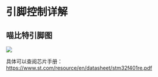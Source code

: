 # 引脚控制详解

## 喵比特引脚图  

![](https://s2.ax1x.com/2019/08/21/mNhxN6.png)

具体可以查阅芯片手册：https://www.st.com/resource/en/datasheet/stm32f401re.pdf  